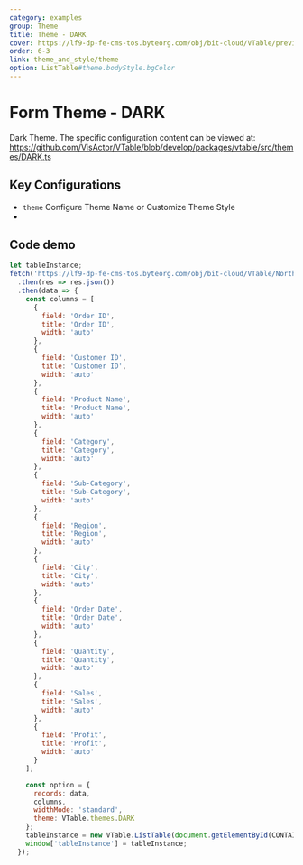 ```yaml
---
category: examples
group: Theme
title: Theme - DARK
cover: https://lf9-dp-fe-cms-tos.byteorg.com/obj/bit-cloud/VTable/preview/dark.png
order: 6-3
link: theme_and_style/theme
option: ListTable#theme.bodyStyle.bgColor
---
```


# Form Theme - DARK

Dark Theme. The specific configuration content can be viewed at: https://github.com/VisActor/VTable/blob/develop/packages/vtable/src/themes/DARK.ts

## Key Configurations

- `theme` Configure Theme Name or Customize Theme Style
-

## Code demo

```javascript livedemo template=vtable
let tableInstance;
fetch('https://lf9-dp-fe-cms-tos.byteorg.com/obj/bit-cloud/VTable/North_American_Superstore_data.json')
  .then(res => res.json())
  .then(data => {
    const columns = [
      {
        field: 'Order ID',
        title: 'Order ID',
        width: 'auto'
      },
      {
        field: 'Customer ID',
        title: 'Customer ID',
        width: 'auto'
      },
      {
        field: 'Product Name',
        title: 'Product Name',
        width: 'auto'
      },
      {
        field: 'Category',
        title: 'Category',
        width: 'auto'
      },
      {
        field: 'Sub-Category',
        title: 'Sub-Category',
        width: 'auto'
      },
      {
        field: 'Region',
        title: 'Region',
        width: 'auto'
      },
      {
        field: 'City',
        title: 'City',
        width: 'auto'
      },
      {
        field: 'Order Date',
        title: 'Order Date',
        width: 'auto'
      },
      {
        field: 'Quantity',
        title: 'Quantity',
        width: 'auto'
      },
      {
        field: 'Sales',
        title: 'Sales',
        width: 'auto'
      },
      {
        field: 'Profit',
        title: 'Profit',
        width: 'auto'
      }
    ];

    const option = {
      records: data,
      columns,
      widthMode: 'standard',
      theme: VTable.themes.DARK
    };
    tableInstance = new VTable.ListTable(document.getElementById(CONTAINER_ID), option);
    window['tableInstance'] = tableInstance;
  });
```
